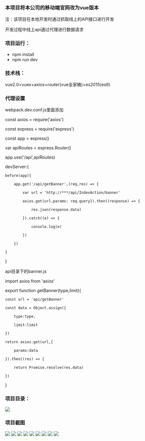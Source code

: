 ### 本项目将本公司的移动端官网改为vue版本

注：该项目在本地开发时通过抓取线上的API接口进行开发

开发过程中线上api通过代理进行数据请求

### 项目运行：
+ npm install
+ npm run dev

### 技术栈：
vue2.0+vuex+axios+router(vue全家桶)+es2015(es6)

### 代理设置
webpack.dev.conf.js里面添加

const axios = require('axios')

const express = require('express')

const app = express()

var apiRoutes = express.Router()

app.use('/api',apiRoutes)

devServer:{

	before(app){
		
		app.get('/api/getBanner',(req,res) => {
        
    		var url = 'http://***/api/IndexAction/banner'
        
    		axios.get(url,params: req.query}).then((response) => {
          
        		res.json(response.data)
        
    		}).catch((e) => {
          
        		console.log(e)
        
    		})
      
    	})
	
	}
}

api目录下的banner.js

import axios from 'axios'

export function getBanner(type,limit){
  
	const url = 'api/getBanner'
  
	const data = Object.assign({
    
		type:type,
    
    	limit:limit
  
  	})
  
  	return axios.get(url,{
    
    	params:data
  
  	}).then((res) => {
    
    	return Promise.resolve(res.data)
  
  	})

}

### 项目目录：
![](https://github.com/yufengji/g2_h5/blob/master/project-pic/ml.jpg?raw=true)

### 项目截图
![](https://github.com/yufengji/g2_h5/blob/master/project-pic/01.jpg?raw=true)
![](https://github.com/yufengji/g2_h5/blob/master/project-pic/02.jpg?raw=true)
![](https://github.com/yufengji/g2_h5/blob/master/project-pic/03.jpg?raw=true)
![](https://github.com/yufengji/g2_h5/blob/master/project-pic/04.jpg?raw=true)
![](https://github.com/yufengji/g2_h5/blob/master/project-pic/05.jpg?raw=true)
![](https://github.com/yufengji/g2_h5/blob/master/project-pic/06.jpg?raw=true)
![](https://github.com/yufengji/g2_h5/blob/master/project-pic/07.jpg?raw=true)
![](https://github.com/yufengji/g2_h5/blob/master/project-pic/08.jpg?raw=true)
![](https://github.com/yufengji/g2_h5/blob/master/project-pic/09.jpg?raw=true)

